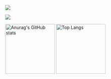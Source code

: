 ![](https://qcloudimg.tencent-cloud.cn/raw/43911afbf066e55680a309593ae55c28.jpg)






![](https://github-readme-stats.vercel.app/api/wakatime?username=jeremiawang&langs_count=8)



<div align="left">
<img alt="Anurag&#39;s GitHub stats" src="https://github-readme-stats.vercel.app/api?username=Jeremiahandsome&amp&hide=issues;show_icons=true" height="157px" weight="200px"/>
<img alt="Top Langs" src="https://github-readme-stats.vercel.app/api/top-langs/?username=Jeremiahandsome&amp;layout=donut&langs_count=6" height="157px"/>
</div>
